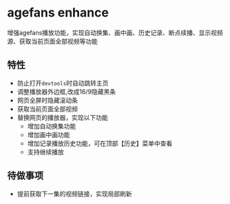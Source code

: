 # agefans enhance

增强agefans播放功能，实现自动换集、画中画、历史记录、断点续播、显示视频源、获取当前页面全部视频等功能

## 特性

- 防止打开`devtools`时自动跳转主页
- 调整播放器外边框,改成16/9隐藏黑条
- 网页全屏时隐藏滚动条
- 获取当前页面全部视频
- 替换网页的播放器，实现以下功能
  - 增加自动换集功能
  - 增加画中画功能
  - 增加记录播放历史功能，可在顶部【历史】菜单中查看
  - 支持继续播放

## 待做事项

- 提前获取下一集的视频链接，实现局部刷新
